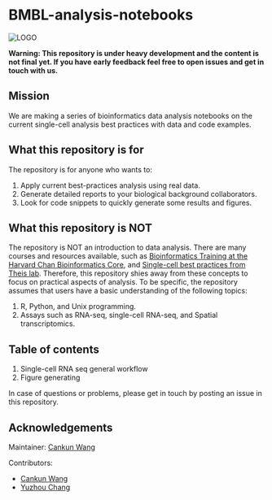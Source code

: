# BMBL-analysis-notebooks

![LOGO](https://cpb-us-w2.wpmucdn.com/u.osu.edu/dist/0/72768/files/2020/07/bmbl_logo1-300x124.png)

**Warning: This repository is under heavy development and the content is not final yet. If you have early feedback feel free to open issues and get in touch with us.**

## Mission

We are making a series of bioinformatics data analysis notebooks on the current single-cell analysis best practices with data and code examples.

## What this repository is for

The repository is for anyone who wants to:

1. Apply current best-practices analysis using real data.
2. Generate detailed reports to your biological background collaborators.
3. Look for code snippets to quickly generate some results and figures.

## What this repository is NOT

The repository is NOT an introduction to data analysis. There are many courses and resources available, such as [Bioinformatics Training at the Harvard Chan Bioinformatics Core](https://hbctraining.github.io/main/), and [Single-cell best practices from Theis lab](https://www.sc-best-practices.org/preamble.html). Therefore, this repository shies away from these concepts to focus on practical aspects of analysis. To be specific, the repository assumes that users have a basic understanding of the following topics:

1. R, Python, and Unix programming.
2. Assays such as RNA-seq, single-cell RNA-seq, and Spatial transcriptomics.

## Table of contents

1. Single-cell RNA seq general workflow
2. Figure generating

In case of questions or problems, please get in touch by posting an issue in this repository.

## Acknowledgements

Maintainer: [Cankun Wang](https://github.com/Wang-Cankun)

Contributors:

- [Cankun Wang](https://github.com/Wang-Cankun)
- [Yuzhou Chang](https://github.com/BMEngineeR)